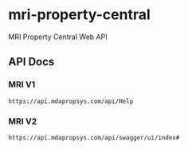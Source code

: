# mri-property-central
 MRI Property Central Web API


## API Docs

### MRI V1

```
https://api.mdapropsys.com/api/Help
```

### MRI V2
````
https://api.mdapropsys.com/api/swagger/ui/index#
````